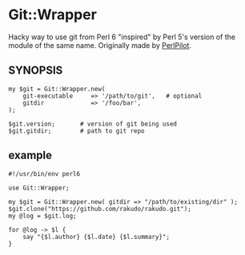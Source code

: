 Git::Wrapper
============

Hacky way to use git from Perl 6 "inspired" by Perl 5's version of the module of the same name. Originally made by [PerlPilot](https://github.com/perlpilot).

## SYNOPSIS

    my $git = Git::Wrapper.new(
        git-executable     => '/path/to/git',   # optional
        gitdir             => '/foo/bar',
    );

    $git.version;       # version of git being used
    $git.gitdir;        # path to git repo

## example

    #!/usr/bin/env perl6

    use Git::Wrapper;

    my $git = Git::Wrapper.new( gitdir => "/path/to/existing/dir" );
    $git.clone("https://github.com/rakudo/rakudo.git");
    my @log = $git.log;

    for @log -> $l {
        say "{$l.author} {$l.date} {$l.summary}";
    }
